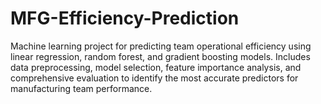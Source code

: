 # MFG-Efficiency-Prediction
Machine learning project for predicting team operational efficiency using linear regression, random forest, and gradient boosting models. Includes data preprocessing, model selection, feature importance analysis, and comprehensive evaluation to identify the most accurate predictors for manufacturing team performance.

